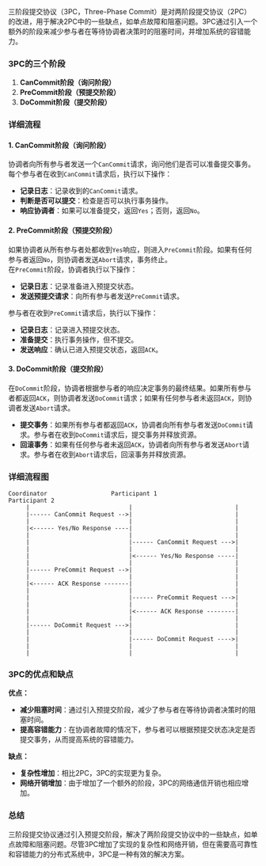 三阶段提交协议（3PC，Three-Phase Commit）是对两阶段提交协议（2PC）的改进，用于解决2PC中的一些缺点，如单点故障和阻塞问题。3PC通过引入一个额外的阶段来减少参与者在等待协调者决策时的阻塞时间，并增加系统的容错能力。
### 3PC的三个阶段

1. **CanCommit阶段（询问阶段）**
2. **PreCommit阶段（预提交阶段）**
3. **DoCommit阶段（提交阶段）**
### 详细流程
#### 1. CanCommit阶段（询问阶段）
协调者向所有参与者发送一个`CanCommit`请求，询问他们是否可以准备提交事务。每个参与者在收到`CanCommit`请求后，执行以下操作：

- **记录日志**：记录收到的`CanCommit`请求。
- **判断是否可以提交**：检查是否可以执行事务操作。
- **响应协调者**：如果可以准备提交，返回`Yes`；否则，返回`No`。
#### 2. PreCommit阶段（预提交阶段）
如果协调者从所有参与者处都收到`Yes`响应，则进入`PreCommit`阶段。如果有任何参与者返回`No`，则协调者发送`Abort`请求，事务终止。<br />在`PreCommit`阶段，协调者执行以下操作：

- **记录日志**：记录准备进入预提交状态。
- **发送预提交请求**：向所有参与者发送`PreCommit`请求。

参与者在收到`PreCommit`请求后，执行以下操作：

- **记录日志**：记录进入预提交状态。
- **准备提交**：执行事务操作，但不提交。
- **发送响应**：确认已进入预提交状态，返回`ACK`。
#### 3. DoCommit阶段（提交阶段）
在`DoCommit`阶段，协调者根据参与者的响应决定事务的最终结果。如果所有参与者都返回`ACK`，则协调者发送`DoCommit`请求；如果有任何参与者未返回`ACK`，则协调者发送`Abort`请求。

- **提交事务**：如果所有参与者都返回`ACK`，协调者向所有参与者发送`DoCommit`请求。参与者在收到`DoCommit`请求后，提交事务并释放资源。
- **回滚事务**：如果有任何参与者未返回`ACK`，协调者向所有参与者发送`Abort`请求。参与者在收到`Abort`请求后，回滚事务并释放资源。
### 详细流程图
```
Coordinator                  Participant 1                  Participant 2
     |                            |                             |
     |------ CanCommit Request -->|                             |
     |                            |                             |
     |<------ Yes/No Response ----|                             |
     |                            |                             |
     |                            |------ CanCommit Request --->|
     |                            |                             |
     |                            |<------ Yes/No Response -----|
     |                            |                             |
     |------ PreCommit Request -->|                             |
     |                            |                             |
     |<------ ACK Response -------|                             |
     |                            |                             |
     |                            |------ PreCommit Request --->|
     |                            |                             |
     |                            |<------ ACK Response --------|
     |                            |                             |
     |------ DoCommit Request --->|                             |
     |                            |                             |
     |                            |------ DoCommit Request ---->|
     |                            |                             |
     |                            |                             |
```
### 3PC的优点和缺点
**优点：**

- **减少阻塞时间**：通过引入预提交阶段，减少了参与者在等待协调者决策时的阻塞时间。
- **提高容错能力**：在协调者故障的情况下，参与者可以根据预提交状态决定是否提交事务，从而提高系统的容错能力。

**缺点：**

- **复杂性增加**：相比2PC，3PC的实现更为复杂。
- **网络开销增加**：由于增加了一个额外的阶段，3PC的网络通信开销也相应增加。
### 总结
三阶段提交协议通过引入预提交阶段，解决了两阶段提交协议中的一些缺点，如单点故障和阻塞问题。尽管3PC增加了实现的复杂性和网络开销，但在需要高可靠性和容错能力的分布式系统中，3PC是一种有效的解决方案。
